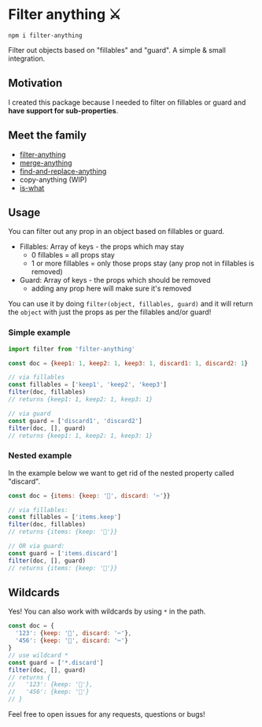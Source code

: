 # Filter anything ⚔️

```
npm i filter-anything
```

Filter out objects based on "fillables" and "guard". A simple & small integration.

## Motivation

I created this package because I needed to filter on fillables or guard and **have support for sub-properties**.

## Meet the family

- [filter-anything](https://github.com/mesqueeb/filter-anything)
- [merge-anything](https://github.com/mesqueeb/merge-anything)
- [find-and-replace-anything](https://github.com/mesqueeb/find-and-replace-anything)
- copy-anything (WIP)
- [is-what](https://github.com/mesqueeb/is-what)

## Usage

You can filter out any prop in an object based on fillables or guard.

- Fillables: Array of keys - the props which may stay
  - 0 fillables = all props stay
  - 1 or more fillables = only those props stay (any prop not in fillables is removed)
- Guard: Array of keys - the props which should be removed
  - adding any prop here will make sure it's removed

You can use it by doing `filter(object, fillables, guard)` and it will return the `object` with just the props as per the fillables and/or guard!

### Simple example

```js
import filter from 'filter-anything'

const doc = {keep1: 1, keep2: 1, keep3: 1, discard1: 1, discard2: 1}

// via fillables
const fillables = ['keep1', 'keep2', 'keep3']
filter(doc, fillables)
// returns {keep1: 1, keep2: 1, keep3: 1}

// via guard
const guard = ['discard1', 'discard2']
filter(doc, [], guard)
// returns {keep1: 1, keep2: 1, keep3: 1}
```

### Nested example

In the example below we want to get rid of the nested property called "discard".

```js
const doc = {items: {keep: '📌', discard: '✂️'}}

// via fillables:
const fillables = ['items.keep']
filter(doc, fillables)
// returns {items: {keep: '📌'}}

// OR via guard:
const guard = ['items.discard']
filter(doc, [], guard)
// returns {items: {keep: '📌'}}
```

## Wildcards

Yes! You can also work with wildcards by using `*` in the path.

```js
const doc = {
  '123': {keep: '📌', discard: '✂️'},
  '456': {keep: '📌', discard: '✂️'}
}
// use wildcard *
const guard = ['*.discard']
filter(doc, [], guard)
// returns {
//   '123': {keep: '📌'},
//   '456': {keep: '📌'}
// }
```

Feel free to open issues for any requests, questions or bugs!

